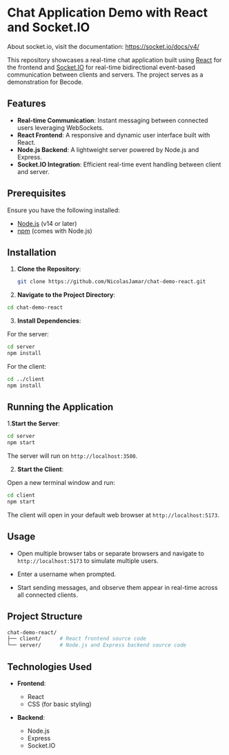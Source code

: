 # Chat Application Demo with React and Socket.IO

About socket.io, visit the documentation: https://socket.io/docs/v4/

This repository showcases a real-time chat application built using [React](https://reactjs.org/) for the frontend and [Socket.IO](https://socket.io/) for real-time bidirectional event-based communication between clients and servers. The project serves as a demonstration for Becode.

## Features

- **Real-time Communication**: Instant messaging between connected users leveraging WebSockets.
- **React Frontend**: A responsive and dynamic user interface built with React.
- **Node.js Backend**: A lightweight server powered by Node.js and Express.
- **Socket.IO Integration**: Efficient real-time event handling between client and server.

## Prerequisites

Ensure you have the following installed:

- [Node.js](https://nodejs.org/en/download/) (v14 or later)
- [npm](https://www.npmjs.com/get-npm) (comes with Node.js)

## Installation

1. **Clone the Repository**:

   ```bash
   git clone https://github.com/NicolasJamar/chat-demo-react.git

2. **Navigate to the Project Directory**:

```bash
cd chat-demo-react
```

3. **Install Dependencies**:

For the server:

```bash
cd server
npm install
```

For the client:

```bash
cd ../client
npm install
```

## Running the Application
1.**Start the Server**:

```bash
cd server
npm start
```
The server will run on `http://localhost:3500`.

2. **Start the Client**:

Open a new terminal window and run:

```bash
cd client
npm start
```
The client will open in your default web browser at `http://localhost:5173`.

## Usage
- Open multiple browser tabs or separate browsers and navigate to `http://localhost:5173` to simulate multiple users.

- Enter a username when prompted.

- Start sending messages, and observe them appear in real-time across all connected clients.

## Project Structure
```bash
chat-demo-react/
├── client/      # React frontend source code
└── server/      # Node.js and Express backend source code
```

## Technologies Used
- **Frontend**:
  - React
  - CSS (for basic styling)

- **Backend**:
  - Node.js
  - Express
  - Socket.IO



